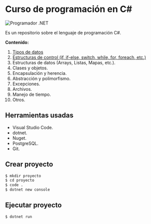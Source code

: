 # Curso de programación en C#


![Programador .NET](https://4.bp.blogspot.com/-IulVTT5Fk4Y/Usrqkn33JoI/AAAAAAAACBo/6FKoG1jUFGgOe3fGF4u6W2JCGCqICT5DQCPcBGAYYCw/s1600/progrNet.png)

Es un repositorio sobre el lenguaje de programación C#.

**Contenido:**

1. [Tipos de datos](https://github.com/HiroNakamura/curso-dotnet/tree/master/temario/chapter1)
2. [Estructuras de control (if, if-else, switch, while, for, foreach, etc.)](https://github.com/HiroNakamura/curso-dotnet/tree/master/temario/chapter2)
3. Estructuras de datos (Arrays, Listas, Mapas, etc.).
4. Clases y objetos.
5. Encapsulación y herencia.
6. Abstracción y polimorfismo.
7. Excepciones. 
8. Archivos.
9. Manejo de tiempo.
10. Otros.


## Herramientas usadas
- Visual Studio Code.
- dotnet.
- Nuget.
- PostgreSQL.
- Git.

## Crear proyecto


```bash
$ mkdir proyecto
$ cd proyecto
$ code .
$ dotnet new console
```


## Ejecutar proyecto


```bash
$ dotnet run
```

